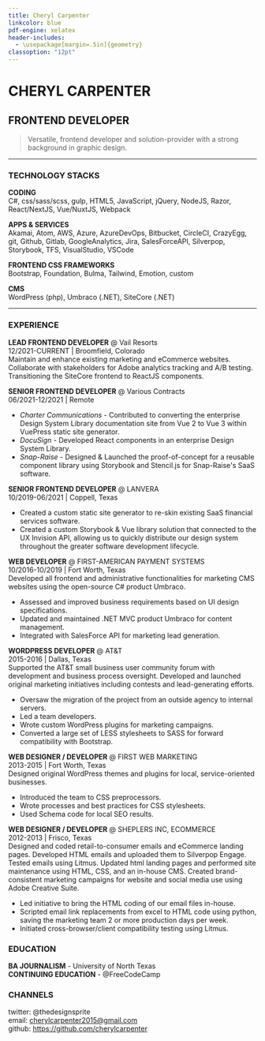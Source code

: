 ```yaml
---
title: Cheryl Carpenter
linkcolor: blue
pdf-engine: xelatex
header-includes:
  - \usepackage[margin=.5in]{geometry}
classoption: "12pt"
---
```


# CHERYL CARPENTER

## FRONTEND DEVELOPER

> Versatile, frontend developer and solution-provider with a strong background in graphic design.

---

### TECHNOLOGY STACKS

**CODING**  
C#, css/sass/scss, gulp, HTML5, JavaScript, jQuery, NodeJS, Razor, React/NextJS, Vue/NuxtJS, Webpack

**APPS & SERVICES**  
Akamai, Atom, AWS, Azure, AzureDevOps, Bitbucket, CircleCI, CrazyEgg, git, Github, Gitlab, GoogleAnalytics, Jira, SalesForceAPI, Silverpop, Storybook, TFS, VisualStudio, VSCode

**FRONTEND CSS FRAMEWORKS**  
Bootstrap, Foundation, Bulma, Tailwind, Emotion, custom

**CMS**  
WordPress (php), Umbraco (.NET), SiteCore (.NET)

---

### EXPERIENCE

**LEAD FRONTEND DEVELOPER** @ Vail Resorts  
12/2021-CURRENT | Broomfield, Colorado  
Maintain and enhance existing marketing and eCommerce websites. Collaborate with stakeholders for Adobe analytics tracking and A/B testing. Transitioning the SiteCore frontend to ReactJS components.

**SENIOR FRONTEND DEVELOPER** @ Various Contracts  
06/2021-12/2021 | Remote

- _Charter Communications_ - Contributed to converting the enterprise Design System Library documentation site from Vue 2 to Vue 3 within VuePress static site generator.
- _DocuSign_ - Developed React components in an enterprise Design System Library.
- _Snap-Raise_ - Designed & Launched the proof-of-concept for a reusable component library using Storybook and Stencil.js for Snap-Raise's SaaS software.

**SENIOR FRONTEND DEVELOPER** @ LANVERA  
10/2019-06/2021 | Coppell, Texas

- Created a custom static site generator to re-skin existing SaaS financial services software.
- Created a custom Storybook & Vue library solution that connected to the UX Invision API, allowing us to quickly distribute our design system throughout the greater software development lifecycle.

**WEB DEVELOPER** @ FIRST-AMERICAN PAYMENT SYSTEMS  
10/2016\-10/2019 | Fort Worth, Texas  
Developed all frontend and administrative functionalities for marketing CMS websites using the open-source C# product Umbraco.

- Assessed and improved business requirements based on UI design specifications.
- Updated and maintained .NET MVC product Umbraco for content management.
- Integrated with SalesForce API for marketing lead generation.

**WORDPRESS DEVELOPER** @ AT&T  
2015-2016 | Dallas, Texas  
Supported the AT&T small business user community forum with development and business process oversight. Developed and launched original marketing initiatives including contests and lead-generating efforts.

- Oversaw the migration of the project from an outside agency to internal servers.
- Led a team developers.
- Wrote custom WordPress plugins for marketing campaigns.
- Converted a large set of LESS stylesheets to SASS for forward compatibility with Bootstrap.

**WEB DESIGNER / DEVELOPER** @ FIRST WEB MARKETING  
2013-2015 | Fort Worth, Texas  
Designed original WordPress themes and plugins for local, service-oriented businesses.

- Introduced the team to CSS preprocessors.
- Wrote processes and best practices for CSS stylesheets.
- Used Schema code for local SEO results.

**WEB DESIGNER / DEVELOPER** @ SHEPLERS INC, ECOMMERCE  
2012-2013 | Frisco, Texas  
Designed and coded retail-to-consumer emails and eCommerce landing pages. Developed HTML emails and uploaded them to Silverpop Engage. Tested emails using Litmus. Updated html landing pages and performed site maintenance using HTML, CSS, and an in-house CMS. Created brand-consistent marketing campaigns for website and social media use using Adobe Creative Suite.

- Led initiative to bring the HTML coding of our email files in-house.
- Scripted email link replacements from excel to HTML code using python, saving the marketing team 2 or more production days per week.
- Initiated cross-browser/client compatibility testing using Litmus.

### EDUCATION

**BA JOURNALISM** - University of North Texas  
**CONTINUING EDUCATION** - @FreeCodeCamp

### CHANNELS

twitter: @thedesignsprite  
email: cherylcarpenter2015@gmail.com  
github: https://github.com/cherylcarpenter
